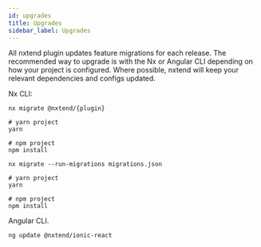 ```yaml
---
id: upgrades
title: Upgrades
sidebar_label: Upgrades
---
```


All nxtend plugin updates feature migrations for each release. The recommended way to upgrade is with the Nx or Angular CLI depending on how your project is configured. Where possible, nxtend will keep your relevant dependencies and configs updated.

Nx CLI:

```
nx migrate @nxtend/{plugin}

# yarn project
yarn

# npm project
npm install

nx migrate --run-migrations migrations.json

# yarn project
yarn

# npm project
npm install
```

Angular CLI.

```
ng update @nxtend/ionic-react
```
